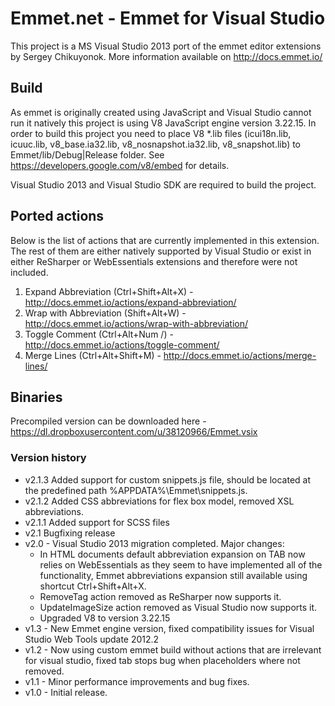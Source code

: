 # Emmet.net - Emmet for Visual Studio

This project is a MS Visual Studio 2013 port of the emmet editor extensions by Sergey Chikuyonok. More information available on http://docs.emmet.io/

## Build

As emmet is originally created using JavaScript and Visual Studio cannot run it natively this project is using V8 JavaScript engine version 3.22.15. In order to build this project you need to place V8 *.lib files (icui18n.lib, icuuc.lib, v8_base.ia32.lib, v8_nosnapshot.ia32.lib, v8_snapshot.lib) to Emmet/lib/Debug|Release folder. See https://developers.google.com/v8/embed for details.

Visual Studio 2013 and Visual Studio SDK are required to build the project.

## Ported actions

Below is the list of actions that are currently implemented in this extension. The rest of them are either natively supported by Visual Studio or exist in either ReSharper or WebEssentials extensions and therefore were not included.

1. Expand Abbreviation (Ctrl+Shift+Alt+X) - http://docs.emmet.io/actions/expand-abbreviation/
2. Wrap with Abbreviation (Shift+Alt+W) - http://docs.emmet.io/actions/wrap-with-abbreviation/
3. Toggle Comment (Ctrl+Alt+Num /) - http://docs.emmet.io/actions/toggle-comment/
4. Merge Lines (Ctrl+Alt+Shift+M) - http://docs.emmet.io/actions/merge-lines/

## Binaries

Precompiled version can be downloaded here - https://dl.dropboxusercontent.com/u/38120966/Emmet.vsix

### Version history

* v2.1.3 Added support for custom snippets.js file, should be located at the predefined path %APPDATA%\Emmet\snippets.js.
* v2.1.2 Added CSS abbreviations for flex box model, removed XSL abbreviations.
* v2.1.1 Added support for SCSS files
* v2.1 Bugfixing release
* v2.0 - Visual Studio 2013 migration completed. Major changes:
    * In HTML documents default abbreviation expansion on TAB now relies on WebEssentials as they seem to have implemented all of the functionality, Emmet abbreviations expansion still available using shortcut Ctrl+Shift+Alt+X.
    * RemoveTag action removed as ReSharper now supports it.
    * UpdateImageSize action removed as Visual Studio now supports it.
    * Upgraded V8 to version 3.22.15
* v1.3 - New Emmet engine version, fixed compatibility issues for Visual Studio Web Tools update 2012.2
* v1.2 - Now using custom emmet build without actions that are irrelevant for visual studio, fixed tab stops bug when placeholders where not removed.
* v1.1 - Minor performance improvements and bug fixes.
* v1.0 - Initial release.